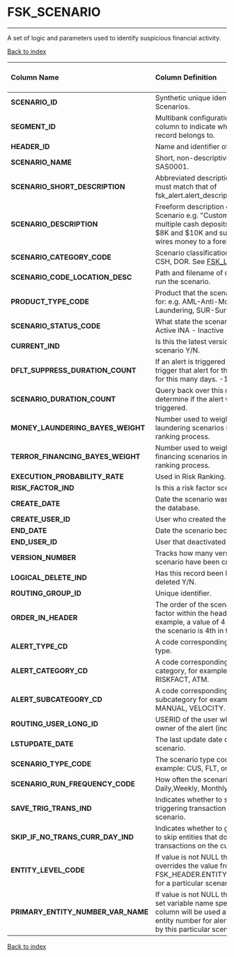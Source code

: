 # FSK_SCENARIO

---

A set of logic and parameters used to identify suspicious financial activity.

[Back to index](./index.md)

| Column Name                        | Column Definition                                                                                                                                                      | Column Data Type   | Column Null Option   | PK   | FK   |
|:-----------------------------------|:-----------------------------------------------------------------------------------------------------------------------------------------------------------------------|:-------------------|:---------------------|:-----|:-----|
| **SCENARIO_ID**                    | Synthetic unique identifier of Scenarios.                                                                                                                              | NUMBER(12)         | Not Null             | Yes  | No   |
| **SEGMENT_ID**                     | Multibank configurations use this column to indicate which bank the record belongs to.                                                                                 | VARCHAR2(128)      | Not Null             | No   | Yes  |
| **HEADER_ID**                      | Name and identifier of the header.                                                                                                                                     | NUMBER(12)         | Not Null             | No   | Yes  |
| **SCENARIO_NAME**                  | Short, non-descriptive name like SAS0001.                                                                                                                              | VARCHAR2(32)       | Not Null             | No   | No   |
| **SCENARIO_SHORT_DESCRIPTION**     | Abbreviated description. Field width must match that of fsk_alert.alert_description.                                                                                   | VARCHAR2(100)      | Not Null             | No   | No   |
| **SCENARIO_DESCRIPTION**           | Freeform description of the Scenario e.g. "Customer makes multiple cash deposits between $8K and $10K and subsequently wires money to a foreign country."              | VARCHAR2(255)      | Not Null             | No   | No   |
| **SCENARIO_CATEGORY_CODE**         | Scenario classification: e.g. ATM, CSH, DOR.  See [FSK_LOV](./fsk_lov.md) for values.                                                                                                  | CHAR(3)            | Not Null             | No   | No   |
| **SCENARIO_CODE_LOCATION_DESC**    | Path and filename of code used to run the scenario.                                                                                                                    | VARCHAR2(255)      | Not Null             | No   | No   |
| **PRODUCT_TYPE_CODE**              | Product that the scenario is defined for:  e.g. AML-Anti-Money Laundering, SUR-Surveillance                                                                            | CHAR(3)            | Not Null             | No   | No   |
| **SCENARIO_STATUS_CODE**           | What state the scenario is in: ACT- Active INA - Inactive                                                                                                              | CHAR(3)            | Not Null             | No   | No   |
| **CURRENT_IND**                    | Is this the latest version of the scenario Y/N.                                                                                                                        | CHAR(1)            | Not Null             | No   | No   |
| **DFLT_SUPPRESS_DURATION_COUNT**   | If an alert is triggered don't re-trigger that alert for the same entity for this many days. -1 = indefinite                                                           | NUMBER(8)          | Not Null             | No   | No   |
| **SCENARIO_DURATION_COUNT**        | Query back over this many days to determine if the alert will be triggered.                                                                                            | NUMBER(8)          | Not Null             | No   | No   |
| **MONEY_LAUNDERING_BAYES_WEIGHT**  | Number used to weight money laundering scenarios in the risk ranking process.                                                                                          | NUMBER(15,5)       | Not Null             | No   | No   |
| **TERROR_FINANCING_BAYES_WEIGHT**  | Number used to weight terrorist financing scenarios in the risk ranking process.                                                                                       | NUMBER(15,5)       | Null                 | No   | No   |
| **EXECUTION_PROBABILITY_RATE**     | Used in Risk Ranking. 0 < x < 1                                                                                                                                        | NUMBER(7,7)        | Not Null             | No   | No   |
| **RISK_FACTOR_IND**                | Is this a risk factor scenario Y/N                                                                                                                                     | CHAR(1)            | Null                 | No   | No   |
| **CREATE_DATE**                    | Date the scenario was entered into the database.                                                                                                                       | DATE               | Not Null             | No   | No   |
| **CREATE_USER_ID**                 | User who created the scenario.                                                                                                                                         | VARCHAR2(60)       | Not Null             | No   | No   |
| **END_DATE**                       | Date the scenario became inactive.                                                                                                                                     | DATE               | Not Null             | No   | No   |
| **END_USER_ID**                    | User that deactivated the scenario.                                                                                                                                    | VARCHAR2(60)       | Null                 | No   | No   |
| **VERSION_NUMBER**                 | Tracks how many versions of the scenario have been created.                                                                                                            | NUMBER(5)          | Not Null             | No   | No   |
| **LOGICAL_DELETE_IND**             | Has this record been logically deleted Y/N.                                                                                                                            | CHAR(1)            | Not Null             | No   | No   |
| **ROUTING_GROUP_ID**               | Unique identifier.                                                                                                                                                     | NUMBER(12)         | Null                 | No   | Yes  |
| **ORDER_IN_HEADER**                | The order of the scenario or risk factor within the header. For example, a value of 4 indicates that the scenario is 4th in the header.                                | NUMBER(5)          | Null                 | No   | No   |
| **ALERT_TYPE_CD**                  | A code corresponding to the alert type.                                                                                                                                | VARCHAR2(32)       | Null                 | No   | No   |
| **ALERT_CATEGORY_CD**              | A code corresponding to the alert category, for example: DEFAULT, RISKFACT, ATM.                                                                                       | VARCHAR2(32)       | Null                 | No   | No   |
| **ALERT_SUBCATEGORY_CD**           | A code corresponding to the alert subcategory for example: DEFAULT, MANUAL, VELOCITY.                                                                                  | VARCHAR2(32)       | Null                 | No   | No   |
| **ROUTING_USER_LONG_ID**           | USERID of the user who will be the owner of the alert (incident).                                                                                                      | VARCHAR2(60)       | Null                 | No   | No   |
| **LSTUPDATE_DATE**                 | The last update date of the scenario.                                                                                                                                  | DATE               | Null                 | No   | No   |
| **SCENARIO_TYPE_CODE**             | The scenario type code, for example: CUS, FLT, or INT.                                                                                                                 | CHAR(3)            | Null                 | No   | No   |
| **SCENARIO_RUN_FREQUENCY_CODE**    | How often the scenario runs: Daily,Weekly, Monthly.                                                                                                                    | CHAR(3)            | Null                 | No   | No   |
| **SAVE_TRIG_TRANS_IND**            | Indicates whether to save the triggering transaction for this scenario.                                                                                                | CHAR(1)            | Null                 | No   | No   |
| **SKIP_IF_NO_TRANS_CURR_DAY_IND**  | Indicates whether to generate code to skip entities that do not have transactions on the current day.                                                                  | CHAR(1)            | Null                 | No   | No   |
| **ENTITY_LEVEL_CODE**              | If value is not NULL then it overrides the value from FSK_HEADER.ENTITY_LEVEL_CODE  for a particular scenario.                                                         | CHAR(3)            | Null                 | No   | No   |
| **PRIMARY_ENTITY_NUMBER_VAR_NAME** | If value is not NULL then prep data set variable name specified in this column will be used as primary entity number for alerts generated by this particular scenario. | VARCHAR2(32)       | Null                 | No   | No   |

[Back to index](./index.md)
